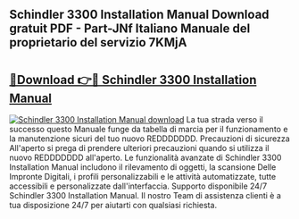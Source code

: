 ## Schindler 3300 Installation Manual Download gratuit PDF - Part-JNf Italiano Manuale del proprietario del servizio 7KMjA

# <h2><a href="http://dfgjqw7.blite.top/?on=Schindler+3300+Installation+Manual">🔗Download 👉🔴 Schindler 3300 Installation Manual</a></h2>

[![Schindler 3300 Installation Manual download](https://i.imgur.com/lujVjoI.png)](http://dfgjqw7.blite.top/?on=Schindler+3300+Installation+Manual)
La tua strada verso il successo questo Manuale funge da tabella di marcia per il funzionamento e la manutenzione sicuri del tuo nuovo REDDDDDDD. Precauzioni di sicurezza All'aperto si prega di prendere ulteriori precauzioni quando si utilizza il nuovo REDDDDDDD all'aperto. Le funzionalità avanzate di Schindler 3300 Installation Manual includono il rilevamento di oggetti, la scansione Delle Impronte Digitali, i profili personalizzabili e le attività automatizzate, tutte accessibili e personalizzate dall'interfaccia. Supporto disponibile 24/7 Schindler 3300 Installation Manual. Il nostro Team di assistenza clienti è a tua disposizione 24/7 per aiutarti con qualsiasi richiesta.
